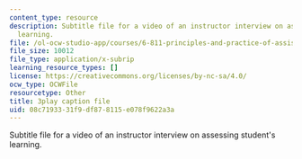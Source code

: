 ```yaml
---
content_type: resource
description: Subtitle file for a video of an instructor interview on assessing student's
  learning.
file: /ol-ocw-studio-app/courses/6-811-principles-and-practice-of-assistive-technology-fall-2014/08c7193331f9df878115e078f9622a3a_ZjLZ_P8svSY.srt
file_size: 10012
file_type: application/x-subrip
learning_resource_types: []
license: https://creativecommons.org/licenses/by-nc-sa/4.0/
ocw_type: OCWFile
resourcetype: Other
title: 3play caption file
uid: 08c71933-31f9-df87-8115-e078f9622a3a
---
```

Subtitle file for a video of an instructor interview on assessing student's learning.